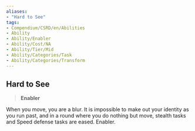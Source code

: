 ```yaml
---
aliases:
- "Hard to See"
tags:
- Compendium/CSRD/en/Abilities
- Ability
- Ability/Enabler
- Ability/Cost/NA
- Ability/Tier/Mid
- Ability/Categories/Task
- Ability/Categories/Transform
---
```


  
## Hard to See  
>**Enabler**
  
When you move, you are a blur. It is impossible to make out your identity as you run past, and in a round where you do nothing but move, stealth tasks and Speed defense tasks are eased. Enabler.